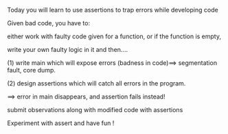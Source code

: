 Today you will learn to use assertions to trap errors while developing code

Given bad code, you have to:

either work with faulty code given for a function, or if the function is empty,

write your own faulty logic in it and then....

(1) write main which will expose errors (badness in code)==> segmentation fault, core dump.

(2) design assertions which will catch all errors in the program.

==> error in main disappears, and assertion fails instead!



submit observations along with modified code with assertions

Experiment with assert and have fun !